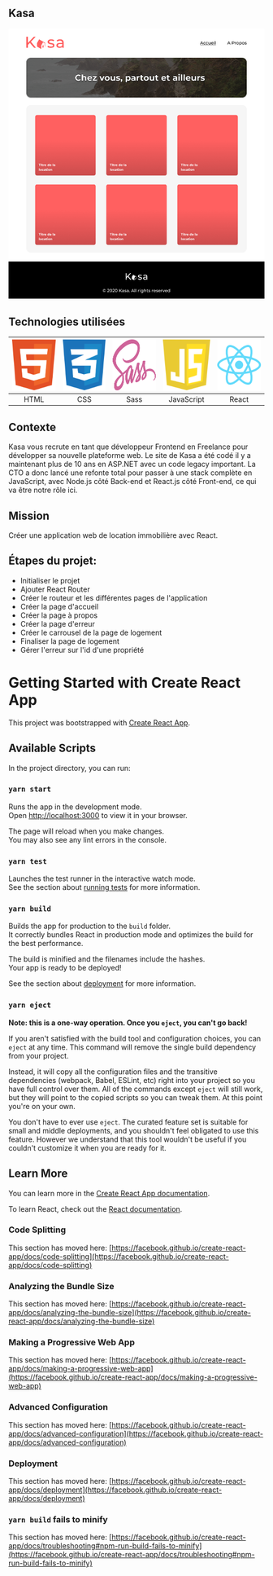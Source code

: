 ## Kasa
<img src="readme_files/home_kasa.png" alt="screen de la page d'accueil" width="600">


## Technologies utilisées

| <img src="readme_files/html.svg" alt="logo html" width="100" height="100">  | <img src="readme_files/css.svg" alt="logo css" width="100" height="100">  | <img src="readme_files/sass.svg" alt="logo sass" width="100" height="100"> | <img src="readme_files/javascript.svg" alt="logo javascript" width="100" height="100"> | <img src="readme_files/react.svg" alt="logo react" width="100" height="100"> |
|:---------------------------------------------------------------------------:|:-------------------------------------------------------------------------:|:--------------------------------------------------------------------------:|:--------------------------------------------------------------------------:|:--------------------------------------------------------------------------:|
| HTML                                                                        | CSS                                                                       | Sass                                                                       |JavaScript                                                                  |React                                                                 |

## Contexte
Kasa vous recrute en tant que développeur Frontend en Freelance pour développer sa nouvelle plateforme web.
Le site de Kasa a été codé il y a maintenant plus de 10 ans en ASP.NET avec un code legacy important.
La CTO a donc lancé une refonte total pour passer à une stack complète en JavaScript, avec Node.js côté Back-end
et React.js côté Front-end, ce qui va être notre rôle ici.

## Mission
Créer une application web de location immobilière avec React.

## Étapes du projet:
- Initialiser le projet
- Ajouter React Router
- Créer le routeur et les différentes pages de l'application
- Créer la page d'accueil
- Créer la page à propos
- Créer la page d'erreur
- Créer le carrousel de la page de logement
- Finaliser la page de logement
- Gérer l'erreur sur l'id d'une propriété




# Getting Started with Create React App

This project was bootstrapped with [Create React App](https://github.com/facebook/create-react-app).

## Available Scripts

In the project directory, you can run:

### `yarn start`

Runs the app in the development mode.\
Open [http://localhost:3000](http://localhost:3000) to view it in your browser.

The page will reload when you make changes.\
You may also see any lint errors in the console.

### `yarn test`

Launches the test runner in the interactive watch mode.\
See the section about [running tests](https://facebook.github.io/create-react-app/docs/running-tests) for more information.

### `yarn build`

Builds the app for production to the `build` folder.\
It correctly bundles React in production mode and optimizes the build for the best performance.

The build is minified and the filenames include the hashes.\
Your app is ready to be deployed!

See the section about [deployment](https://facebook.github.io/create-react-app/docs/deployment) for more information.

### `yarn eject`

**Note: this is a one-way operation. Once you `eject`, you can't go back!**

If you aren't satisfied with the build tool and configuration choices, you can `eject` at any time. This command will remove the single build dependency from your project.

Instead, it will copy all the configuration files and the transitive dependencies (webpack, Babel, ESLint, etc) right into your project so you have full control over them. All of the commands except `eject` will still work, but they will point to the copied scripts so you can tweak them. At this point you're on your own.

You don't have to ever use `eject`. The curated feature set is suitable for small and middle deployments, and you shouldn't feel obligated to use this feature. However we understand that this tool wouldn't be useful if you couldn't customize it when you are ready for it.

## Learn More

You can learn more in the [Create React App documentation](https://facebook.github.io/create-react-app/docs/getting-started).

To learn React, check out the [React documentation](https://reactjs.org/).

### Code Splitting

This section has moved here: [https://facebook.github.io/create-react-app/docs/code-splitting](https://facebook.github.io/create-react-app/docs/code-splitting)

### Analyzing the Bundle Size

This section has moved here: [https://facebook.github.io/create-react-app/docs/analyzing-the-bundle-size](https://facebook.github.io/create-react-app/docs/analyzing-the-bundle-size)

### Making a Progressive Web App

This section has moved here: [https://facebook.github.io/create-react-app/docs/making-a-progressive-web-app](https://facebook.github.io/create-react-app/docs/making-a-progressive-web-app)

### Advanced Configuration

This section has moved here: [https://facebook.github.io/create-react-app/docs/advanced-configuration](https://facebook.github.io/create-react-app/docs/advanced-configuration)

### Deployment

This section has moved here: [https://facebook.github.io/create-react-app/docs/deployment](https://facebook.github.io/create-react-app/docs/deployment)

### `yarn build` fails to minify

This section has moved here: [https://facebook.github.io/create-react-app/docs/troubleshooting#npm-run-build-fails-to-minify](https://facebook.github.io/create-react-app/docs/troubleshooting#npm-run-build-fails-to-minify)
